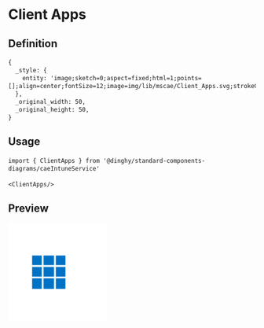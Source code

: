 # Client Apps

## Definition

```
{
  _style: { 
    entity: 'image;sketch=0;aspect=fixed;html=1;points=[];align=center;fontSize=12;image=img/lib/mscae/Client_Apps.svg;strokeColor=none;',
  },
  _original_width: 50,
  _original_height: 50,
}
```

## Usage

```
import { ClientApps } from '@dinghy/standard-components-diagrams/caeIntuneService'

<ClientApps/>
```

## Preview

<img src="./client-apps.png" width="200"/>
